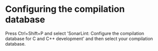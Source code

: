 # Configuring the compilation database

Press Ctrl+Shift+P and select 'SonarLint: Configure the compilation database for C and C++ development' and then select your compilation database.
